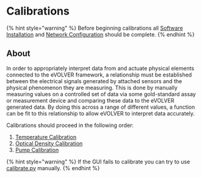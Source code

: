 # Calibrations

{% hint style="warning" %}
Before beginning calibrations all [Software Installation](../software-installation/) and [Network Configuration](../configuring-computer-and-networking/) should be complete.
{% endhint %}

## About

In order to appropriately interpret data from and actuate physical elements connected to the eVOLVER framework, a relationship must be established between the electrical signals generated by attached sensors and the physical phenomenon they are measuring. This is done by manually measuring values on a controlled set of data via some gold-standard assay or measurement device and comparing these data to the eVOLVER generated data. By doing this across a range of different values, a function can be fit to this relationship to allow eVOLVER to interpret data accurately.

Calibrations should proceed in the following order:

1. [Temperature Calibration](temperature-calibration.md)
2. [Optical Density Calibration](optical-density-calibration.md)
3. [Pump Calibration](pump-calibration.md)

{% hint style="warning" %}
If the GUI fails to calibrate you can try to use [calibrate.py](../../software/dpu-code-structure/calibrate.py.md) manually.
{% endhint %}
